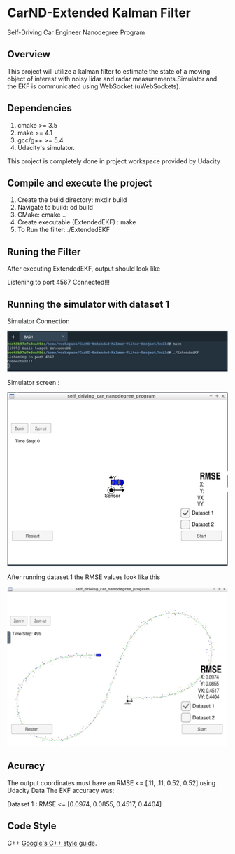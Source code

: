 # CarND-Extended Kalman Filter 
Self-Driving Car Engineer Nanodegree Program

[image1]: ./images/RMSE_results.jpg "RMSE"
[image2]: ./images/Simulator_Connection.jpg "Simulator Connection"
[image3]: ./images/Simulator_Screen.jpg "Simulator Screen"


## Overview

This project will utilize a kalman filter to estimate the state of a moving object of interest with noisy lidar and radar measurements.Simulator and the EKF is communicated using WebSocket (uWebSockets).

## Dependencies

1. cmake >= 3.5
2. make >= 4.1
3. gcc/g++ >= 5.4
4. Udacity's simulator.

This project is completely done in project workspace provided by Udacity

## Compile and execute the project

1. Create the build directory: mkdir build
2. Navigate to build: cd build
3. CMake: cmake ..
4. Create executable (ExtendedEKF) : make
5. To Run the filter: ./ExtendedEKF

## Runing the Filter

After executing ExtendedEKF, output should look like

Listening to port 4567
Connected!!!

## Running the simulator with dataset 1

Simulator Connection

![alt text][image2]

Simulator screen :

![alt text][image3]

After running dataset 1 the RMSE values look like this

![alt text][image1]


## Acuracy

The output coordinates must have an RMSE <= [.11, .11, 0.52, 0.52] using Udacity Data
The EKF accuracy was:

Dataset 1 : RMSE <= [0.0974, 0.0855, 0.4517, 0.4404]



## Code Style

C++  [Google's C++ style guide](https://google.github.io/styleguide/cppguide.html).

